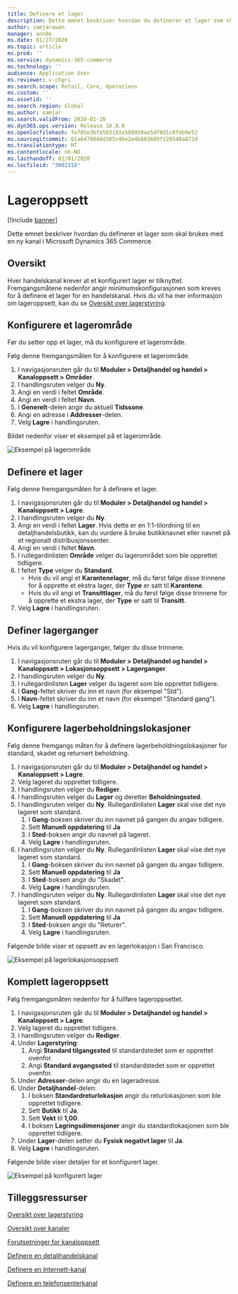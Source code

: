 ```yaml
---
title: Definere et lager
description: Dette emnet beskriver hvordan du definerer et lager som skal brukes med en ny kanal i Microsoft Dynamics 365 Commerce.
author: samjarawan
manager: annbe
ms.date: 01/27/2020
ms.topic: article
ms.prod: ''
ms.service: dynamics-365-commerce
ms.technology: ''
audience: Application User
ms.reviewer: v-chgri
ms.search.scope: Retail, Core, Operations
ms.custom: ''
ms.assetid: ''
ms.search.region: Global
ms.author: samjar
ms.search.validFrom: 2020-01-20
ms.dyn365.ops.version: Release 10.0.8
ms.openlocfilehash: fe785e3bfd503193a588958ae5df0d1c0fdb9e52
ms.sourcegitcommit: 81a647904dd305c4be2e4b683689f128548a872d
ms.translationtype: HT
ms.contentlocale: nb-NO
ms.lasthandoff: 02/01/2020
ms.locfileid: "3002318"
---
```

# <a name="warehouse-set-up"></a>Lageroppsett


[!include [banner](includes/banner.md)]

Dette emnet beskriver hvordan du definerer et lager som skal brukes med en ny kanal i Microsoft Dynamics 365 Commerce.

## <a name="overview"></a>Oversikt

Hver handelskanal krever at et konfigurert lager er tilknyttet. Fremgangsmåtene nedenfor angir minimumskonfigurasjonen som kreves for å definere et lager for en handelskanal. Hvis du vil ha mer informasjon om lageroppsett, kan du se [Oversikt over lagerstyring](https://docs.microsoft.com/en-us/dynamics365/supply-chain/warehousing/warehouse-management-overview).

## <a name="configure-a-warehouse-site"></a>Konfigurere et lagerområde

Før du setter opp et lager, må du konfigurere et lagerområde.

Følg denne fremgangsmåten for å konfigurere et lagerområde.

1. I navigasjonsruten går du til **Moduler \> Detaljhandel og handel \> Kanaloppsett \> Områder**.
1. I handlingsruten velger du **Ny**.
1. Angi en verdi i feltet **Område**.
1. Angi en verdi i feltet **Navn**.
1. I **Generelt**-delen angir du aktuell **Tidssone**.
1. Angi en adresse i **Addresser**-delen.
1. Velg **Lagre** i handlingsruten.

Bildet nedenfor viser et eksempel på et lagerområde.

![Eksempel på lagerområde](media/warehouse-site.png)

## <a name="set-up-a-warehouse"></a>Definere et lager

Følg denne fremgangsmåten for å definere et lager.

1. I navigasjonsruten går du til **Moduler \> Detaljhandel og handel \> Kanaloppsett \> Lagre**.
1. I handlingsruten velger du **Ny**.
1. Angi en verdi i feltet **Lager**.  Hvis dette er en 1:1-tilordning til en detaljhandelsbutikk, kan du vurdere å bruke butikknavnet eller navnet på et regionalt distribusjonssenter.
1. Angi en verdi i feltet **Navn**.
1. I rullegardinlisten **Område** velger du lagerområdet som ble opprettet tidligere.
1. I feltet **Type** velger du **Standard**.
    - Hvis du vil angi et **Karantenelager**, må du først følge disse trinnene for å opprette et ekstra lager, der **Type** er satt til **Karantene**.
    - Hvis du vil angi et **Transittlager**, må du først følge disse trinnene for å opprette et ekstra lager, der **Type** er satt til **Transitt**.
1. Velg **Lagre** i handlingsruten.

## <a name="set-up-inventory-aisles"></a>Definer lagerganger

Hvis du vil konfigurere lagerganger, følger du disse trinnene.

1. I navigasjonsruten går du til **Moduler \> Detaljhandel og handel \> Kanaloppsett \> Lokasjonsoppsett \> Lagerganger**.
1. I handlingsruten velger du **Ny**.
1. I rullegardinlisten **Lager** velger du lageret som ble opprettet tidligere.
1. I **Gang**-feltet skriver du inn et navn (for eksempel "Std").
1. I **Navn**-feltet skriver du inn et navn (for eksempel "Standard gang").
1. Velg **Lagre** i handlingsruten.

## <a name="set-up-warehouse-inventory-locations"></a>Konfigurere lagerbeholdningslokasjoner

Følg denne fremgangs måten for å definere lagerbeholdningslokasjoner for standard, skadet og returnert beholdning.

1. I navigasjonsruten går du til **Moduler \> Detaljhandel og handel \> Kanaloppsett \> Lagre**.
1. Velg lageret du opprettet tidligere.
1. I handlingsruten velger du **Rediger**.
1. I handlingsruten velger du **Lager** og deretter **Beholdningssted**.
1. I handlingsruten velger du **Ny**. Rullegardinlisten **Lager** skal vise det nye lageret som standard.
    1. I **Gang**-boksen skriver du inn navnet på gangen du angav tidligere. 
    1. Sett **Manuell oppdatering** til **Ja**
    1. I **Sted**-boksen angir du navnet på lageret.
    1. Velg **Lagre** i handlingsruten.
 1. I handlingsruten velger du **Ny**.  Rullegardinlisten **Lager** skal vise det nye lageret som standard.
    1. I **Gang**-boksen skriver du inn navnet på gangen du angav tidligere.  
    1. Sett **Manuell oppdatering** til **Ja**
    1. I **Sted**-boksen angir du "Skadet".
    1. Velg **Lagre** i handlingsruten.
 1. I handlingsruten velger du **Ny**.  Rullegardinlisten **Lager** skal vise det nye lageret som standard.
    1. I **Gang**-boksen skriver du inn navnet på gangen du angav tidligere. 
    1. Sett **Manuell oppdatering** til **Ja**
    1. I **Sted**-boksen angir du "Returer".
    1. Velg **Lagre** i handlingsruten.
    
Følgende bilde viser et oppsett av en lagerlokasjon i San Francisco.

![Eksempel på lagerlokasjonsoppsett](media/warehouse-inventory-locations.png)
    
## <a name="complete-warehouse-setup"></a>Komplett lageroppsett

Følg fremgangsmåten nedenfor for å fullføre lageroppsettet.

1. I navigasjonsruten går du til **Moduler \> Detaljhandel og handel \> Kanaloppsett \> Lagre**.
1. Velg lageret du opprettet tidligere.
1. I handlingsruten velger du **Rediger**.
1. Under **Lagerstyring**:
    1. Angi **Standard tilgangssted** til standardstedet som er opprettet ovenfor.
    1. Angi **Standard avgangssted** til standardstedet som er opprettet ovenfor.
1. Under **Adresser**-delen angir du en lageradresse.
1. Under **Detaljhandel**-delen: 
    1. I boksen **Standardreturlokasjon** angir du returlokasjonen som ble opprettet tidligere.
    1. Sett **Butikk** til **Ja**.
    1. Sett **Vekt** til **1,00**. 
    1. I boksen **Lagringsdimensjoner** angir du standardlokasjonen som ble opprettet tidligere.
1. Under **Lager**-delen setter du **Fysisk negativt lager** til **Ja**.
1. Velg **Lagre** i handlingsruten.

Følgende bilde viser detaljer for et konfigurert lager.

![Eksempel på konfigurert lager](media/warehouse-sample.png)

## <a name="additional-resources"></a>Tilleggsressurser

[Oversikt over lagerstyring](https://docs.microsoft.com/en-us/dynamics365/supply-chain/warehousing/warehouse-management-overview)

[Oversikt over kanaler](channels-overview.md)

[Forutsetninger for kanaloppsett](channels-prerequisites.md)

[Definere en detaljhandelskanal](channel-setup-retail.md)
    
[Definere en Internett-kanal](channel-setup-online.md)

[Definere en telefonsenterkanal](channel-setup-callcenter.md)





